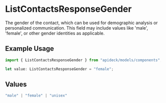 # ListContactsResponseGender

The gender of the contact, which can be used for demographic analysis or personalized communication. This field may include values like 'male', 'female', or other gender identities as applicable.

## Example Usage

```typescript
import { ListContactsResponseGender } from "apideck/models/components";

let value: ListContactsResponseGender = "female";
```

## Values

```typescript
"male" | "female" | "unisex"
```